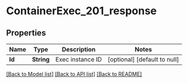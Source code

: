 # ContainerExec_201_response
## Properties

| Name | Type | Description | Notes |
|------------ | ------------- | ------------- | -------------|
| **Id** | **String** | Exec instance ID | [optional] [default to null] |

[[Back to Model list]](../README.md#documentation-for-models) [[Back to API list]](../README.md#documentation-for-api-endpoints) [[Back to README]](../README.md)

